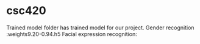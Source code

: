 # csc420
Trained model folder has trained model for our project.
Gender recognition :weights9.20-0.94.h5
Facial expression recognition:
